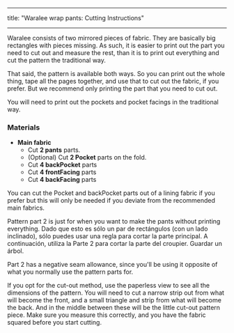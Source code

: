 - - -
title: "Waralee wrap pants: Cutting Instructions"
- - -

<Note>

Waralee consists of two mirrored pieces of fabric.
They are basically big rectangles with pieces missing.
As such, it is easier to print out the part you need to cut out and measure the rest,
than it is to print out everything and cut the pattern the traditional way.

That said, the pattern is available both ways. So you can print out the whole thing, tape all the pages together, and use that to cut out the fabric, if you prefer. But we recommend only printing the part that you need to cut out.

You will need to print out the pockets and pocket facings in the traditional way.

</Note>

### Materials

- **Main fabric**
  - Cut **2 pants** parts.
  - (Optional) Cut **2 Pocket** parts on the fold.
  - Cut **4 backPocket** parts
  - Cut **4 frontFacing** parts
  - Cut **4 backFacing** parts

<Note>

You can cut the Pocket and backPocket parts out of a lining fabric if you prefer but this will only be needed if you deviate from the recommended main fabrics.

</Note>

<Tip>

Pattern part 2 is just for when you want to make the pants without printing everything.
Dado que esto es sólo un par de rectángulos (con un lado inclinado), sólo puedes usar una regla para cortar la parte principal. A continuación, utiliza la Parte 2 para cortar la parte del croupier. Guardar un árbol.

Part 2 has a negative seam allowance, since you'll be using it opposite of what you normally use the pattern parts for.

If you opt for the cut-out method, use the paperless view to see all the dimensions of the pattern.
You will need to cut a narrow strip out from what will become the front, and a small triangle and strip from what will become the back.
And in the middle between these will be the little cut-out pattern piece.
Make sure you measure this correctly, and you have the fabric squared before you start cutting.

</Tip>
